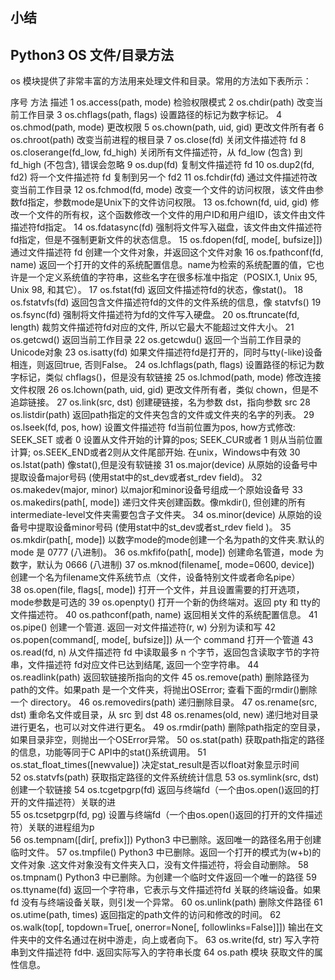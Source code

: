## 小结


## Python3 OS 文件/目录方法
os 模块提供了非常丰富的方法用来处理文件和目录。常用的方法如下表所示：

序号	方法                                            描述
1	    os.access(path, mode)                       检验权限模式
2	    os.chdir(path)                              改变当前工作目录
3	    os.chflags(path, flags)                         设置路径的标记为数字标记。
4	    os.chmod(path, mode)                                更改权限
5	    os.chown(path, uid, gid)                                更改文件所有者
6	    os.chroot(path)                         改变当前进程的根目录
7	    os.close(fd)                                关闭文件描述符 fd
8	    os.closerange(fd_low, fd_high)                              关闭所有文件描述符，从 fd_low (包含) 到 fd_high (不包含), 错误会忽略
9	    os.dup(fd)                              复制文件描述符 fd
10	    os.dup2(fd, fd2)                                将一个文件描述符 fd 复制到另一个 fd2
11	    os.fchdir(fd)                               通过文件描述符改变当前工作目录
12	    os.fchmod(fd, mode)                         改变一个文件的访问权限，该文件由参数fd指定，参数mode是Unix下的文件访问权限。
13	    os.fchown(fd, uid, gid)                         修改一个文件的所有权，这个函数修改一个文件的用户ID和用户组ID，该文件由文件描述符fd指定。
14	    os.fdatasync(fd)                                强制将文件写入磁盘，该文件由文件描述符fd指定，但是不强制更新文件的状态信息。
15	    os.fdopen(fd[, mode[, bufsize]])                                通过文件描述符 fd 创建一个文件对象，并返回这个文件对象
16	    os.fpathconf(fd, name)                              返回一个打开的文件的系统配置信息。name为检索的系统配置的值，它也许是一个定义系统值的字符串，这些名字在很多标准中指定（POSIX.1, Unix 95, Unix 98, 和其它）。
17	    os.fstat(fd)                                返回文件描述符fd的状态，像stat()。
18	    os.fstatvfs(fd)                         返回包含文件描述符fd的文件的文件系统的信息，像 statvfs()
19	    os.fsync(fd)                                强制将文件描述符为fd的文件写入硬盘。
20	    os.ftruncate(fd, length)                                裁剪文件描述符fd对应的文件, 所以它最大不能超过文件大小。
21	    os.getcwd()                         返回当前工作目录
22	    os.getcwdu()                                返回一个当前工作目录的Unicode对象
23	    os.isatty(fd)                               如果文件描述符fd是打开的，同时与tty(-like)设备相连，则返回true, 否则False。
24	    os.lchflags(path, flags)                                设置路径的标记为数字标记，类似 chflags()，但是没有软链接
25	    os.lchmod(path, mode)                               修改连接文件权限
26	    os.lchown(path, uid, gid)                               更改文件所有者，类似 chown，但是不追踪链接。
27	    os.link(src, dst)                               创建硬链接，名为参数 dst，指向参数 src
28	    os.listdir(path)                                返回path指定的文件夹包含的文件或文件夹的名字的列表。
29	    os.lseek(fd, pos, how)                              设置文件描述符 fd当前位置为pos, how方式修改: SEEK_SET 或者 0 设置从文件开始的计算的pos; SEEK_CUR或者 1 则从当前位置计算;    os.SEEK_END或者2则从文件尾部开始. 在unix，Windows中有效
30	    os.lstat(path)               像stat(),但是没有软链接
31	    os.major(device)                                从原始的设备号中提取设备major号码 (使用stat中的st_dev或者st_rdev field)。
32	    os.makedev(major, minor)                                以major和minor设备号组成一个原始设备号
33	    os.makedirs(path[, mode])                               递归文件夹创建函数。像mkdir(), 但创建的所有intermediate-level文件夹需要包含子文件夹。
34	    os.minor(device)                                从原始的设备号中提取设备minor号码 (使用stat中的st_dev或者st_rdev field )。
35	    os.mkdir(path[, mode])                              以数字mode的mode创建一个名为path的文件夹.默认的 mode 是 0777 (八进制)。
36	    os.mkfifo(path[, mode])                         创建命名管道，mode 为数字，默认为 0666 (八进制)
37	    os.mknod(filename[, mode=0600, device])                     创建一个名为filename文件系统节点（文件，设备特别文件或者命名pipe）              
38	    os.open(file, flags[, mode])                                打开一个文件，并且设置需要的打开选项，mode参数是可选的
39	    os.openpty()                                打开一个新的伪终端对。返回 pty 和 tty的文件描述符。
40	    os.pathconf(path, name)                         返回相关文件的系统配置信息。
41	    os.pipe()                               创建一个管道. 返回一对文件描述符(r, w) 分别为读和写
42	    os.popen(command[, mode[, bufsize]])                                从一个 command 打开一个管道
43	    os.read(fd, n)                              从文件描述符 fd 中读取最多 n 个字节，返回包含读取字节的字符串，文件描述符 fd对应文件已达到结尾, 返回一个空字符串。
44	    os.readlink(path)                               返回软链接所指向的文件
45	    os.remove(path)                         删除路径为path的文件。如果path 是一个文件夹，将抛出OSError; 查看下面的rmdir()删除一个 directory。
46	    os.removedirs(path)                         递归删除目录。
47	    os.rename(src, dst)                         重命名文件或目录，从 src 到 dst
48	    os.renames(old, new)                                递归地对目录进行更名，也可以对文件进行更名。
49	    os.rmdir(path)                              删除path指定的空目录，如果目录非空，则抛出一个OSError异常。
50	    os.stat(path)                               获取path指定的路径的信息，功能等同于C API中的stat()系统调用。
51	    os.stat_float_times([newvalue])                         决定stat_result是否以float对象显示时间              
52	    os.statvfs(path)                                获取指定路径的文件系统统计信息
53	    os.symlink(src, dst)                                创建一个软链接
54	    os.tcgetpgrp(fd)                                    返回与终端fd（一个由os.open()返回的打开的文件描述符）关联的进               
55	    os.tcsetpgrp(fd, pg)                                设置与终端fd（一个由os.open()返回的打开的文件描述符）关联的进程组为p            
56	    os.tempnam([dir[, prefix]])                         Python3 中已删除。返回唯一的路径名用于创建临时文件。
57	    os.tmpfile()                                Python3 中已删除。返回一个打开的模式为(w+b)的文件对象 .这文件对象没有文件夹入口，没有文件描述符，将会自动删除。
58	    os.tmpnam()                         Python3 中已删除。为创建一个临时文件返回一个唯一的路径
59	    os.ttyname(fd)                              返回一个字符串，它表示与文件描述符fd 关联的终端设备。如果fd 没有与终端设备关联，则引发一个异常。
60	    os.unlink(path)                         删除文件路径
61	    os.utime(path, times)                               返回指定的path文件的访问和修改的时间。
62	    os.walk(top[, topdown=True[, onerror=None[, followlinks=False]]])                               输出在文件夹中的文件名通过在树中游走，向上或者向下。
63	    os.write(fd, str)                               写入字符串到文件描述符 fd中. 返回实际写入的字符串长度
64	    os.path 模块                                获取文件的属性信息。
